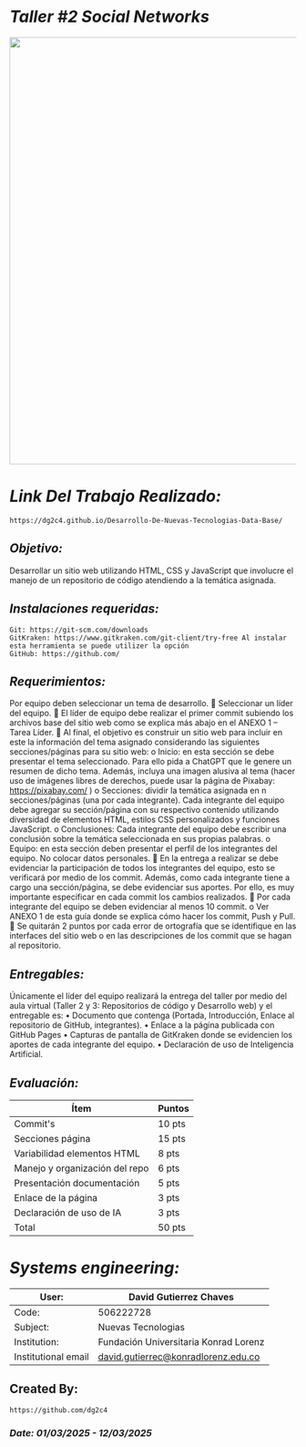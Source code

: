 # *Taller #2 Social Networks*
<p align="center">
  <img width="600" height="750" src="Assets/" alt="">
</p>

# *Link Del Trabajo Realizado:*
    https://dg2c4.github.io/Desarrollo-De-Nuevas-Tecnologias-Data-Base/

## *Objetivo:* 
Desarrollar un sitio web utilizando HTML, CSS y JavaScript que involucre el manejo de un repositorio de código atendiendo a la temática asignada.

## *Instalaciones requeridas:* 
    Git: https://git-scm.com/downloads
    GitKraken: https://www.gitkraken.com/git-client/try-free Al instalar esta herramienta se puede utilizer la opción
    GitHub: https://github.com/

## *Requerimientos:*
Por equipo deben seleccionar un tema de desarrollo.
 Seleccionar un líder del equipo.
 El líder de equipo debe realizar el primer commit subiendo los archivos base del sitio web como se explica más
abajo en el ANEXO 1 – Tarea Líder.
 Al final, el objetivo es construir un sitio web para incluir en este la información del tema asignado considerando
las siguientes secciones/páginas para su sitio web:
o Inicio: en esta sección se debe presentar el tema seleccionado. Para ello pida a ChatGPT que le
genere un resumen de dicho tema. Además, incluya una imagen alusiva al tema (hacer uso de
imágenes libres de derechos, puede usar la página de Pixabay: https://pixabay.com/ )
o Secciones: dividir la temática asignada en n secciones/páginas (una por cada integrante). Cada
integrante del equipo debe agregar su sección/página con su respectivo contenido utilizando diversidad
de elementos HTML, estilos CSS personalizados y funciones JavaScript.
o Conclusiones: Cada integrante del equipo debe escribir una conclusión sobre la temática
seleccionada en sus propias palabras.
o Equipo: en esta sección deben presentar el perfil de los integrantes del equipo. No colocar datos
personales.
 En la entrega a realizar se debe evidenciar la participación de todos los integrantes del equipo, esto se
verificará por medio de los commit. Además, como cada integrante tiene a cargo una sección/página, se debe
evidenciar sus aportes. Por ello, es muy importante especificar en cada commit los cambios realizados.
 Por cada integrante del equipo se deben evidenciar al menos 10 commit.
o Ver ANEXO 1 de esta guía donde se explica cómo hacer los commit, Push y Pull.
 Se quitarán 2 puntos por cada error de ortografía que se identifique en las interfaces del sitio web o en las
descripciones de los commit que se hagan al repositorio.


## *Entregables:*
Únicamente el líder del equipo realizará la entrega del taller por medio del aula virtual (Taller 2 y 3: Repositorios de
código y Desarrollo web) y el entregable es:
• Documento que contenga (Portada, Introducción, Enlace al repositorio de GitHub, integrantes).
• Enlace a la página publicada con GitHub Pages
• Capturas de pantalla de GitKraken donde se evidencien los aportes de cada integrante del equipo.
• Declaración de uso de Inteligencia Artificial.


## *Evaluación:*
| Ítem | Puntos |
|------|--------|
| Commit's | 10 pts |
| Secciones página | 15 pts |
| Variabilidad elementos HTML | 8 pts |
| Manejo y organización del repo | 6 pts |
| Presentación documentación | 5 pts |
| Enlace de la página | 3 pts |
| Declaración de uso de IA | 3 pts |
| Total | 50 pts |

# *Systems engineering:*
| User: | David Gutierrez Chaves |
|------|--------|
| Code: | 506222728 |
| Subject: | Nuevas Tecnologias |
| Institution: | Fundación Universitaria Konrad Lorenz |
| Institutional email | david.gutierrec@konradlorenz.edu.co |  

## Created By:
    https://github.com/dg2c4

### *Date: 01/03/2025 - 12/03/2025*
